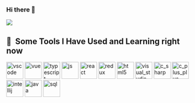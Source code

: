 ### Hi there 👋

![](https://komarev.com/ghpvc/?username=iigokingii&color=green)

<h2>🚀 &nbsp;Some Tools I Have Used and Learning right now</h2>
<p align="left">
  
  <img src="https://cdn.jsdelivr.net/gh/devicons/devicon/icons/vscode/vscode-original.svg" alt="vscode" width="45" height="45"/>
  <img src="https://cdn.jsdelivr.net/gh/devicons/devicon/icons/vuejs/vuejs-original.svg" alt="vue" width="45" height="45"/>
  <img src="https://cdn.jsdelivr.net/gh/devicons/devicon/icons/typescript/typescript-original.svg" alt="typescript" width="45" height="45"/>
  <img src="https://cdn.jsdelivr.net/gh/devicons/devicon/icons/javascript/javascript-original.svg" alt="js" width="45" height="45"/>
  <img src="https://cdn.jsdelivr.net/gh/devicons/devicon/icons/react/react-original.svg" alt="react" width="45" height="45"/>
  <img src="https://cdn.jsdelivr.net/gh/devicons/devicon/icons/redux/redux-original.svg" alt="redux" width="45" height="45"/>
  <img src="https://cdn.jsdelivr.net/gh/devicons/devicon/icons/html5/html5-plain.svg" alt="html5" width="45" height="45"/>

  <img src="https://cdn.jsdelivr.net/gh/devicons/devicon/icons/visualstudio/visualstudio-plain.svg" alt="visual_studia" width="45" height="45"/>
  <img src="https://cdn.jsdelivr.net/gh/devicons/devicon/icons/csharp/csharp-original.svg" alt="c_sharp" width="45" height="45"/>
  <img src="https://cdn.jsdelivr.net/gh/devicons/devicon/icons/cplusplus/cplusplus-original.svg" alt="c_plus_plus" width="45" height="45"/>
  
  
  <img src="https://cdn.jsdelivr.net/gh/devicons/devicon/icons/intellij/intellij-original-wordmark.svg" alt="intellij" width="45" height="45"/>
  <img src="https://cdn.jsdelivr.net/gh/devicons/devicon/icons/java/java-original.svg" alt="java" width="45" height="45"/>
  
  <img src="https://cdn.jsdelivr.net/gh/devicons/devicon/icons/microsoftsqlserver/microsoftsqlserver-plain-wordmark.svg" alt="sql" width="45" height="45"/>
  
  
</p>
